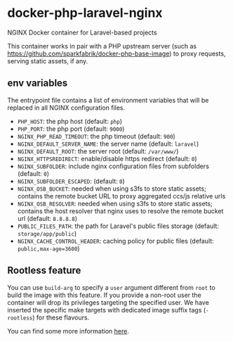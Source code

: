 # docker-php-laravel-nginx

NGINX Docker container for Laravel-based projects

This container works in pair with a PHP upstream server (such as https://github.com/sparkfabrik/docker-php-base-image) to proxy requests, serving static assets, if any.

## env variables

The entrypoint file contains a list of environment variables that will be replaced in all NGINX configuration files.

- `PHP_HOST`: the php host (default: `php`)
- `PHP_PORT`: the php port (default: `9000`)
- `NGINX_PHP_READ_TIMEOUT`: the php timeout (default: `900`)
- `NGINX_DEFAULT_SERVER_NAME`: the server name (default: `laravel`)
- `NGINX_DEFAULT_ROOT`: the server root (default: `/var/www/`)
- `NGINX_HTTPSREDIRECT`: enable/disable https redirect (default: `0`)
- `NGINX_SUBFOLDER`: include nginx configuration files from subfolders (default: `0`)
- `NGINX_SUBFOLDER_ESCAPED`: (default: `0`)
- `NGINX_OSB_BUCKET`: needed when using s3fs to store static assets; contains the remote bucket URL to proxy aggregated ccs/js relative urls
- `NGINX_OSB_RESOLVER`: needed when using s3fs to store static assets; contains the host resolver that nginx uses to resolve the remote bucket url (default: `8.8.8.8`)
- `PUBLIC_FILES_PATH`: the path for Laravel's public files storage (default: `storage/app/public`)
- `NGINX_CACHE_CONTROL_HEADER`: caching policy for public files (default: `public,max-age=3600`)

## Rootless feature

You can use `build-arg` to specify a `user` argument different from `root` to build the image with this feature.
If you provide a non-root user the container will drop its privileges targeting the specified user.
We have inserted the specific make targets with dedicated image suffix tags (`-rootless`) for these flavours.

You can find some more information [here](https://docs.bitnami.com/tutorials/work-with-non-root-containers/).

